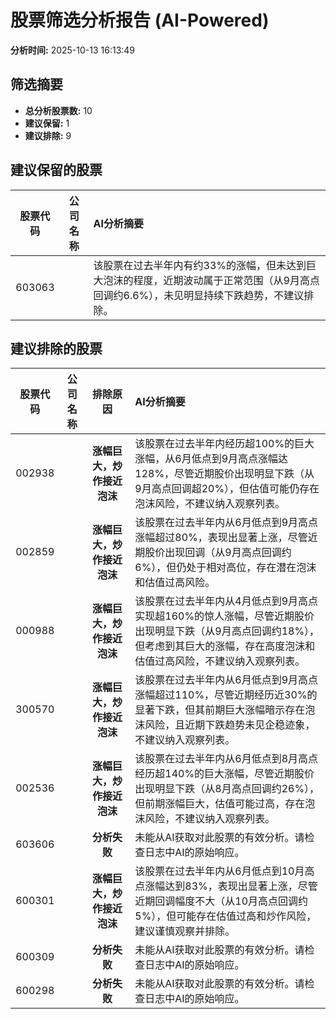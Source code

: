 # 股票筛选分析报告 (AI-Powered)

**分析时间:** 2025-10-13 16:13:49

## 筛选摘要

- **总分析股票数:** 10
- **建议保留:** 1
- **建议排除:** 9

## 建议保留的股票

| 股票代码 | 公司名称 | AI分析摘要 |
|:---:|:---:|:---|
| 603063 |  | 该股票在过去半年内有约33%的涨幅，但未达到巨大泡沫的程度，近期波动属于正常范围（从9月高点回调约6.6%），未见明显持续下跌趋势，不建议排除。 |

## 建议排除的股票

| 股票代码 | 公司名称 | 排除原因 | AI分析摘要 |
|:---:|:---:|:---:|:---|
| 002938 |  | **涨幅巨大，炒作接近泡沫** | 该股票在过去半年内经历超100%的巨大涨幅，从6月低点到9月高点涨幅达128%，尽管近期股价出现明显下跌（从9月高点回调超20%），但估值可能仍存在泡沫风险，不建议纳入观察列表。 |
| 002859 |  | **涨幅巨大，炒作接近泡沫** | 该股票在过去半年内从6月低点到9月高点涨幅超过80%，表现出显著上涨，尽管近期股价出现回调（从9月高点回调约6%），但仍处于相对高位，存在潜在泡沫和估值过高风险。 |
| 000988 |  | **涨幅巨大，炒作接近泡沫** | 该股票在过去半年内从4月低点到9月高点实现超160%的惊人涨幅，尽管近期股价出现明显下跌（从9月高点回调约18%），但考虑到其巨大的涨幅，存在高度泡沫和估值过高风险，不建议纳入观察列表。 |
| 300570 |  | **涨幅巨大，炒作接近泡沫** | 该股票在过去半年内从6月低点到9月高点涨幅超过110%，尽管近期经历近30%的显著下跌，但其前期巨大涨幅暗示存在泡沫风险，且近期下跌趋势未见企稳迹象，不建议纳入观察列表。 |
| 002536 |  | **涨幅巨大，炒作接近泡沫** | 该股票在过去半年内从6月低点到8月高点经历超140%的巨大涨幅，尽管近期股价出现明显下跌（从8月高点回调约26%），但前期涨幅巨大，估值可能过高，存在泡沫风险，不建议纳入观察列表。 |
| 603606 |  | **分析失败** | 未能从AI获取对此股票的有效分析。请检查日志中AI的原始响应。 |
| 600301 |  | **涨幅巨大，炒作接近泡沫** | 该股票在过去半年内从6月低点到10月高点涨幅达到83%，表现出显著上涨，尽管近期回调幅度不大（从10月高点回调约5%），但可能存在估值过高和炒作风险，建议谨慎观察并排除。 |
| 600309 |  | **分析失败** | 未能从AI获取对此股票的有效分析。请检查日志中AI的原始响应。 |
| 600298 |  | **分析失败** | 未能从AI获取对此股票的有效分析。请检查日志中AI的原始响应。 |
